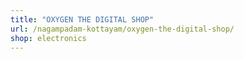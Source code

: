 ```yaml
---
title: "OXYGEN THE DIGITAL SHOP"
url: /nagampadam-kottayam/oxygen-the-digital-shop/
shop: electronics
---
```

